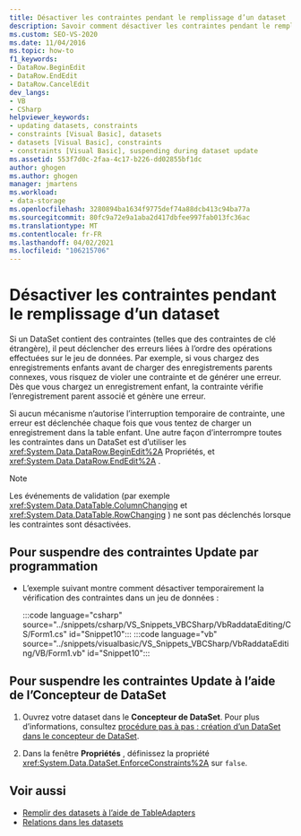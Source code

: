 ```yaml
---
title: Désactiver les contraintes pendant le remplissage d’un dataset
description: Savoir comment désactiver les contraintes pendant le remplissage d’un jeu de données. Suspendez les contraintes de mise à jour par programmation ou à l’aide de l’Concepteur de DataSet.
ms.custom: SEO-VS-2020
ms.date: 11/04/2016
ms.topic: how-to
f1_keywords:
- DataRow.BeginEdit
- DataRow.EndEdit
- DataRow.CancelEdit
dev_langs:
- VB
- CSharp
helpviewer_keywords:
- updating datasets, constraints
- constraints [Visual Basic], datasets
- datasets [Visual Basic], constraints
- constraints [Visual Basic], suspending during dataset update
ms.assetid: 553f7d0c-2faa-4c17-b226-dd02855bf1dc
author: ghogen
ms.author: ghogen
manager: jmartens
ms.workload:
- data-storage
ms.openlocfilehash: 3280894ba1634f9775def74a88dcb413c94ba77a
ms.sourcegitcommit: 80fc9a72e9a1aba2d417dbfee997fab013fc36ac
ms.translationtype: MT
ms.contentlocale: fr-FR
ms.lasthandoff: 04/02/2021
ms.locfileid: "106215706"
---
```

# <a name="turn-off-constraints-while-filling-a-dataset"></a>Désactiver les contraintes pendant le remplissage d’un dataset

Si un DataSet contient des contraintes (telles que des contraintes de clé étrangère), il peut déclencher des erreurs liées à l’ordre des opérations effectuées sur le jeu de données. Par exemple, si vous chargez des enregistrements enfants avant de charger des enregistrements parents connexes, vous risquez de violer une contrainte et de générer une erreur. Dès que vous chargez un enregistrement enfant, la contrainte vérifie l’enregistrement parent associé et génère une erreur.

Si aucun mécanisme n’autorise l’interruption temporaire de contrainte, une erreur est déclenchée chaque fois que vous tentez de charger un enregistrement dans la table enfant. Une autre façon d’interrompre toutes les contraintes dans un DataSet est d’utiliser les <xref:System.Data.DataRow.BeginEdit%2A> Propriétés, et <xref:System.Data.DataRow.EndEdit%2A> .

> [!NOTE]
> Les événements de validation (par exemple <xref:System.Data.DataTable.ColumnChanging> et <xref:System.Data.DataTable.RowChanging> ) ne sont pas déclenchés lorsque les contraintes sont désactivées.

## <a name="to-suspend-update-constraints-programmatically"></a>Pour suspendre des contraintes Update par programmation

- L’exemple suivant montre comment désactiver temporairement la vérification des contraintes dans un jeu de données :

     :::code language="csharp" source="../snippets/csharp/VS_Snippets_VBCSharp/VbRaddataEditing/CS/Form1.cs" id="Snippet10":::
     :::code language="vb" source="../snippets/visualbasic/VS_Snippets_VBCSharp/VbRaddataEditing/VB/Form1.vb" id="Snippet10":::

## <a name="to-suspend-update-constraints-using-the-dataset-designer"></a>Pour suspendre les contraintes Update à l’aide de l’Concepteur de DataSet

1. Ouvrez votre dataset dans le **Concepteur de DataSet**. Pour plus d’informations, consultez [procédure pas à pas : création d’un DataSet dans le concepteur de DataSet](walkthrough-creating-a-dataset-with-the-dataset-designer.md).

2. Dans la fenêtre **Propriétés** , définissez la propriété <xref:System.Data.DataSet.EnforceConstraints%2A> sur `false`.

## <a name="see-also"></a>Voir aussi

- [Remplir des datasets à l’aide de TableAdapters](../data-tools/fill-datasets-by-using-tableadapters.md)
- [Relations dans les datasets](../data-tools/relationships-in-datasets.md)
